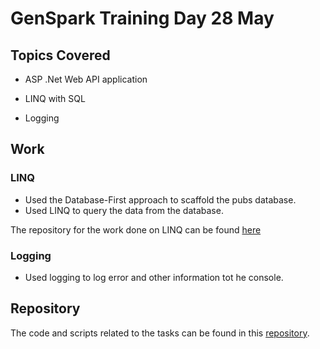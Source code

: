 # GenSpark Training Day 28 May

## Topics Covered

- ASP .Net Web API application

- LINQ with SQL 

- Logging


## Work

### LINQ

- Used the Database-First approach to scaffold the pubs database.
- Used LINQ to query the data from the database.

The repository for the work done on LINQ can be found [here](./UnderstandingLINQSolution)

### Logging

- Used logging to log error and other information tot he console.

## Repository

The code and scripts related to the tasks can be found in this [repository](https://github.com/your-username/your-repository).
